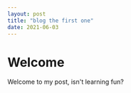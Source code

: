 ```yaml
---
layout: post
title: "blog the first one"
date: 2021-06-03
---
```


# Welcome

Welcome to my post,
isn't learning fun?

